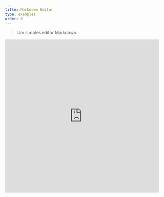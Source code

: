```yaml
---
title: Markdown Editor
type: examples
order: 0
---
```


> Um simples editor Markdown.

<iframe width="100%" height="500" src="https://jsfiddle.net/yyx990803/pq22eoj5/embedded/result,html,js,css" allowfullscreen="allowfullscreen" frameborder="0"></iframe>
